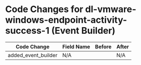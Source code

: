 # Code Changes for dl-vmware-windows-endpoint-activity-success-1 (Event Builder)

| Code Change | Field Name | Before | After |
|-------------|------------|--------|-------|
| added_event_builder | N/A |  | N/A |